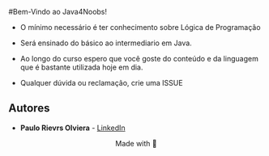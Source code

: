 #Bem-Vindo ao Java4Noobs!



* O mínimo necessário é ter conhecimento sobre Lógica de Programação

* Será ensinado do básico ao intermediario em Java.

* Ao longo do curso espero que você goste do conteúdo e da linguagem que é bastante utilizada hoje em dia.

* Qualquer dúvida ou reclamação, crie uma ISSUE

## Autores

- **Paulo Rievrs Olviera** - [LinkedIn](https://www.linkedin.com/in/paulo-rievrs/)

<p align="center">Made with 💜</p>
